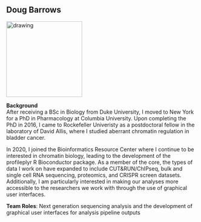 ## Doug Barrows

<img src="105470_Douglas Barrows.jpg" alt="drawing" width="200"/>

**Background**  
After receiving a BSc in Biology from Duke University, I moved to New York for a PhD in Pharmacology at Columbia University. Upon completing the PhD in 2016, I came to Rockefeller Univeristy as a postdoctoral fellow in the laboratory of David Allis, where I studied aberrant chromatin regulation in bladder cancer. 

In 2020, I joined the Bioinformatics Resource Center where I continue to be interested in chromatin biology, leading to the development of the profileplyr R Bioconductor package.  As a member of the core, the types of data I work on have expanded to include CUT&RUN/ChIPseq, bulk and single cell RNA sequencing, proteomics, and CRISPR screen datasets. Additionally, I am particularly interested in making our analyses more accessible to the researchers we work with through the use of graphical user interfaces. 

**Team Roles**: Next generation sequencing analysis and the development of graphical user interfaces for analysis pipeline outputs 

<!--
**dougbarrows/dougbarrows** is a ✨ _special_ ✨ repository because its `README.md` (this file) appears on your GitHub profile.

Here are some ideas to get you started:

- 🔭 I’m currently working on ...
- 🌱 I’m currently learning ...
- 👯 I’m looking to collaborate on ...
- 🤔 I’m looking for help with ...
- 💬 Ask me about ...
- 📫 How to reach me: ...
- 😄 Pronouns: ...
- ⚡ Fun fact: ...
-->

